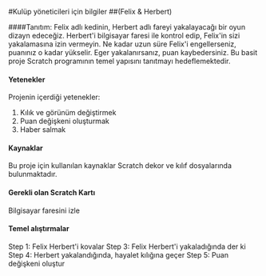 #Kulüp yöneticileri için bilgiler
##(Felix & Herbert)

####Tanıtım:
Felix adlı kedinin, Herbert adlı fareyi yakalayacağı bir oyun dizayn edeceğiz. Herbert'i bilgisayar faresi ile kontrol edip, Felix'in sizi yakalamasına izin vermeyin. Ne kadar uzun süre Felix'i engellerseniz, puanınız o kadar yükselir. Eger yakalanırsanız, puan kaybedersiniz. Bu basit proje Scratch programının temel yapısını tanıtmayı hedeflemektedir. 

#### Yetenekler
Projenin içerdiği yetenekler:
1. Kılık ve görünüm değiştirmek
2. Puan değişkeni oluşturmak
3. Haber salmak

#### Kaynaklar
Bu proje için kullanılan kaynaklar Scratch dekor ve kılıf dosyalarında bulunmaktadır.

#### Gerekli olan Scratch Kartı
Bilgisayar faresini izle

#### Temel alıştırmalar
Step 1: Felix Herbert'i kovalar
Step 3: Felix Herbert'i yakaladığında der ki
Step 4: Herbert yakalandığında, hayalet kılığına geçer
Step 5: Puan değişkeni oluştur
